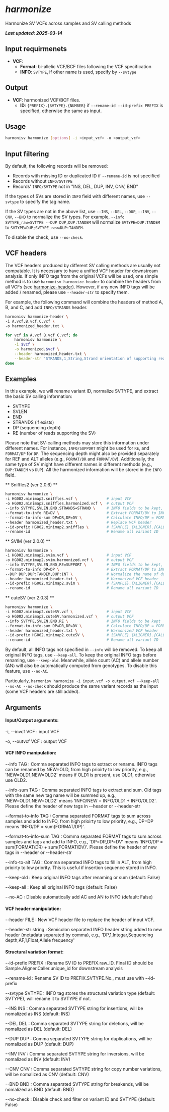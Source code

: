 # *harmonize*

Harmonize SV VCFs across samples and SV calling methods

***Last updated: 2025-03-14***

## Input requirmenets
- **VCF**: 
    - **Format**: bi-allelic VCF/BCF files following the VCF specification
    - **INFO**: `SVTYPE`, if other name is used, specify by `--svtype`

## Output
- **VCF**: harmonized VCF/BCF files.
    - **ID**: `{PREFIX}.{SVTYPE}.{NUMBER}` if `--rename-id --id-prefix PREFIX` is specified, otherwise the same as input.

## Usage

``` bash
harmonisv harmonize [options] -i <input_vcf> -o <output_vcf> 
```


## Input filtering

By default, the following records will be removed:

- Records with missing ID or duplicated ID if `--rename-id` is not specified
- Records without `INFO/SVTYPE`
- Records' `INFO/SVTYPE` not in "INS, DEL, DUP, INV, CNV, BND"

If the types of SVs are stored in `INFO` field with different names, use `--svtype` to specify the tag name. 

If the SV types are not in the above list, use `--INS`, `--DEL`, `--DUP`, `--INV`, `--CNV`, `--BND` to normalize the SV types. For example, `--info SVTYPE_raw=SVTYPE --DUP DUP,DUP:TANDEM` will normalize `SVTYPE=DUP:TANDEM` to `SVTYPE=DUP;SVTYPE_raw=DUP:TANDEM`.

To disable the check, use `--no-check`.

## VCF headers
The VCF headers produced by different SV calling methods are usually not compatable. It is necessary to have a unified VCF header for downstream analysis. If only INFO tags from the original VCFs will be used, one simple method is to use `harmonisv harmonize-header` to combine the headers from all VCFs (see [harmonize-header]). However, if any new INFO tags will be added / renamed, please use `--header-str` to specify them.

For example, the following command will combine the headers of method A, B, and C, and add `INFO/STRANDS` header.

``` bash
harmonisv harmonize-header \
-i A.vcf,B.vcf,C.vcf \
-o harmonized_header.txt \

for vcf in A.vcf B.vcf C.vcf; do
    harmonisv harmonize \
    -i $vcf \
    -o harmonized.$vcf \
    --header harmonized_header.txt \
    --header-str 'STRANDS,1,String,Strand orientation of supporting reads'
done
```


## Examples

In this example, we will rename variant ID, normalize SVTYPE, and extract the basic SV calling information:

- SVTYPE
- SVLEN
- END
- STRANDS (if exists)
- DP (sequencing depth)
- RE (number of reads supporting the SV)

Please note that SV-calling methods may store this information under different names. For instance, `INFO/SUPPORT` might be used for `RE`, and `FORMAT/DP` for `DP`. The sequencing depth might also be provided separately for REF and ALT alleles (e.g., `FORMAT/DR` and `FORMAT/DV`). Additionally, the same type of SV might have different names in different methods (e.g., `DUP:TANDEM` vs `DUP`). All the harmonized information will be stored in the `INFO` field.

** Sniffles2 (ver 2.0.6) **

``` bash
harmonisv harmonize \
-i HG002.minimap2.sniffles.vcf \             # input VCF
-o HG002.minimap2.sniffles.harmonized.vcf \  # output VCF
--info SVTYPE,SVLEN,END,STRANDS=STRAND \     # INFO fields to be kept, rename STRAND to STRANDS
--format-to-info RE=DV \                     # Extract FORMAT/DV to INFO/RE
--format-to-info-sum DP=DR,DP=DV \           # Calculate INFO/DP = FORMAT/DR + FORMAT/DV
--header harmonized_header.txt \             # Replace VCF header
--id-prefix HG002.minimap2.sniffles \        # {SAMPLE}.{ALIGNER}.{CALLER}
--rename-id                                  # Rename all variant ID
```

** SVIM (ver 2.0.0) **

``` bash
harmonisv harmonize \                         
-i HG002.minimap2.svim.vcf \                 # input VCF
-o HG002.minimap2.svim.harmonized.vcf \      # output VCF
--info SVTYPE,SVLEN,END,RE=SUPPORT \         # INFO fields to be kept, rename SUPPORT to RE
--format-to-info DP=DP \                     # Extract FORMAT/DP to INFO/DP
--DUP DUP,DUP:TANDEM,DUP:INT \               # Normalize the name of duplications
--header harmonized_header.txt \             # Harmonized VCF header
--id-prefix HG002.minimap2.svim \            # {SAMPLE}.{ALIGNER}.{CALLER}
--rename-id                                  # Rename all variant ID
```

** cuteSV (ver 2.0.3) **

``` bash
harmonisv harmonize \
-i HG002.minimap2.cuteSV.vcf \               # input VCF
-o HG002.minimap2.cuteSV.harmonized.vcf \    # output VCF
--info SVTYPE,SVLEN,END,RE \                 # INFO fields to be kept
--format-to-info-sum DP=DR,DP=DV \           # Calculate INFO/DP = FORMAT/DR + FORMAT/DV
--header harmonized_header.txt \             # Harmonized VCF header
--id-prefix HG002.minimap2.cuteSV \          # {SAMPLE}.{ALIGNER}.{CALLER}
--rename-id                                  # Rename all variant ID
```

By default, all INFO tags not specified in `--info` will be removed. To keep all original INFO tags, use `--keep-all`. To keep the original INFO tags before renaming, use `--keep-old`. Meanwhile, allele count (AC) and allele number (AN) will also be automatically computed from genotypes. To disable this feature, use `--no-AC`.

Particularly, `harmonisv harmonize -i input.vcf -o output.vcf --keep-all --no-AC --no-check` should produce the same variant records as the input (some VCF headers are still added).


## Arguments

#### Input/Output arguments:
-i, --invcf VCF
:   input VCF

-o, --outvcf VCF
:   output VCF

#### VCF INFO manipulation:
--info TAG
:   Comma separated INFO tags to extract or rename. INFO tags can be renamed by NEW=OLD, from high prioirty to low priority, e.g., 'NEW=OLD1,NEW=OLD2' means if OLD1 is present, use OLD1, otherwise use OLD2.

--info-sum TAG
:   Comma separated INFO tags to extract and sum. Old tags with the same new tag name will be summed up, e.g., 'NEW=OLD1,NEW=OLD2' means 'INFO/NEW = INFO/OLD1 + INFO/OLD2'. Please define the header of new tags in --header or --header-str

--format-to-info TAG
:   Comma separated FORMAT tags to sum across samples and add to INFO, from high prioirty to low priority, e.g., DP=DP means 'INFO/DP = sum(FORMAT/DP)'.

--format-to-info-sum TAG
:   Comma separated FORMAT tags to sum across samples and tags and add to INFO, e.g., 'DP=DR,DP=DV' means 'INFO/DP = sum(FORMAT/DR) + sum(FORMAT/DV)'. Please define the header of new tags in --header or --header-str

--info-to-alt TAG
:   Comma separated INFO tags to fill in ALT, from high prioirty to low priority. This is useful if insertion sequence stored in INFO.

--keep-old
:   Keep original INFO tags after renaming or sum (default: False)

--keep-all
:   Keep all original INFO tags (default: False)

--no-AC
:   Disable automatically add AC and AN to INFO (default: False)

#### VCF header manipulation:
--header FILE
:   New VCF header file to replace the header of input VCF.

--header-str string
:   Semicolon separated INFO header string added to new header (metadata separated by comma), e.g., 'DP,1,Integar,Sequencing depth;AF,1,Float,Allele frequency'

#### Structural variation format:
--id-prefix PREFIX
:   Rename SV ID to PREFIX.raw_ID. Final ID should be Sample.Aligner.Caller.unique_id for downstream analysis
  
--rename-id
:   Rename SV ID to PREFIX.SVTYPE.No., must use with --id-prefix
  
--svtype SVTYPE
:   INFO tag stores the structural variation type (default: SVTYPE), will rename it to SVTYPE if not.
  
--INS INS
:   Comma separated SVTYPE string for insertions, will be nomalized as INS (default: INS)
  
--DEL DEL
:   Comma separated SVTYPE string for deletions, will be nomalized as DEL (default: DEL)
  
--DUP DUP
:   Comma separated SVTYPE string for duplications, will be nomalized as DUP (default: DUP)

--INV INV
:   Comma separated SVTYPE string for inversions, will be nomalized as INV (default: INV)
  
--CNV CNV
:   Comma separated SVTYPE string for copy number variations, will be nomalized as CNV (default: CNV)

--BND BND
:   Comma separated SVTYPE string for breakends, will be nomalized as BND (default: BND)

--no-check
:   Disable check and filter on variant ID and SVTYPE (default: False)



[harmonize-header]: harmonize_header.md